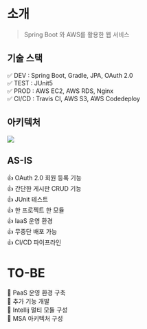 # 소개

> Spring Boot 와 AWS를 활용한 웹 서비스 



## 기술 스택

✅ DEV : Spring Boot, Gradle, JPA, OAuth 2.0  
✅ TEST : JUnit5  
✅ PROD : AWS EC2, AWS RDS, Nginx  
✅ CI/CD : Travis CI, AWS S3, AWS Codedeploy   


## 아키텍처

![](https://camo.githubusercontent.com/cc9fd5ff1b28c4d41067f7bdfd6563f7d01c610f14305a74b5c788d5f91821d1/68747470733a2f2f74312e6461756d63646e2e6e65742f6366696c652f746973746f72792f393936463736334435413733463931453236)


## AS-IS

👍 OAuth 2.0 회원 등록 기능  
👍 간단한 게시판 CRUD 기능  
👍 JUnit 테스트  
👍 한 프로젝트 한 모듈  
👍 IaaS 운영 환경  
👍 무중단 배포 가능  
👍 CI/CD 파이프라인  



# TO-BE

👀 PaaS 운영 환경 구축  
👀 추가 기능 개발  
👀 Intellij 멀티 모듈 구성  
👀 MSA 아키텍처 구성  



